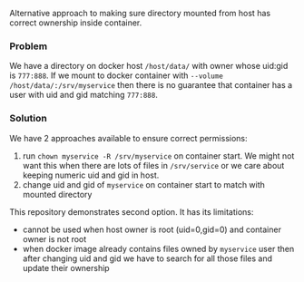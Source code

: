 Alternative approach to making sure directory mounted from host has correct ownership inside container.

### Problem

We have a directory on docker host `/host/data/` with owner whose uid:gid is `777:888`.
If we mount to docker container with `--volume /host/data/:/srv/myservice` then
there is no guarantee that container has a user with uid and gid matching `777:888`.

### Solution

We have 2 approaches available to ensure correct permissions:

1. run `chown myservice -R /srv/myservice` on container start. We might not want
this when there are lots of files in `/srv/service` or we care about keeping numeric uid and gid in host.
2. change uid and gid of `myservice` on container start to match with mounted directory

This repository demonstrates second option. It has its limitations:
 * cannot be used when host owner is root (uid=0,gid=0) and container owner is not root
 * when docker image already contains files owned by `myservice` user then
 after changing uid and gid we have to search for all those files and update their ownership
